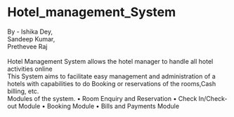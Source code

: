# Hotel_management_System

By - Ishika Dey, <br>Sandeep Kumar,<br>Prethevee Raj<br><Br>
Hotel Management System allows the hotel manager to handle all hotel activities online <br>
This System aims to facilitate easy management and administration of a hotels with capabilities to do Booking or reservations of the rooms,Cash billing, etc.<br>
Modules of the system.
•	Room Enquiry and Reservation 
•	Check In/Check-out Module
•	Booking Module
•	Bills and Payments Module
